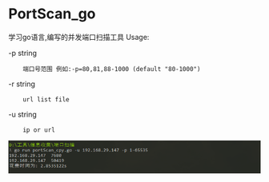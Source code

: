 # PortScan_go
学习go语言,编写的并发端口扫描工具
Usage:

  -p string
  
        端口号范围 例如:-p=80,81,88-1000 (default "80-1000")
        
  -r string
  
        url list file
        
  -u string
  
        ip or url
        
![img](https://github.com/NewBeginning6/PortScan_go/blob/main/use.png)
